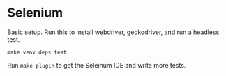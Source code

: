 # Selenium

Basic setup. Run this to install webdriver, geckodriver, and run a headless test.

```
make venv deps test
```

Run `make plugin` to get the Seleinum IDE and write more tests.
